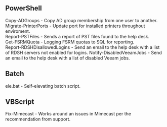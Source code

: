 ## PowerShell
Copy-ADGroups - Copy AD group membership from one user to another.  
Migrate-PrinterPorts - Update port for installed printers throughout enviroment.  
Report-PSTFiles - Sends a report of PST files found to the help desk.  
Get-FSRMQuota - Logging FSRM quotas to SQL for reporting.  
Report-RDSHDisallowedLogins - Send an email to the help desk with a list of RDSH servers not enabled for logins.
Notify-DisabledVeeamJobs - Send an email to the help desk with a list of disabled Veeam jobs.

## Batch
ele.bat - Self-elevating batch script.

## VBScript
Fix-Mimecast - Works around an issues in Mimecast per the recommendation from support.

